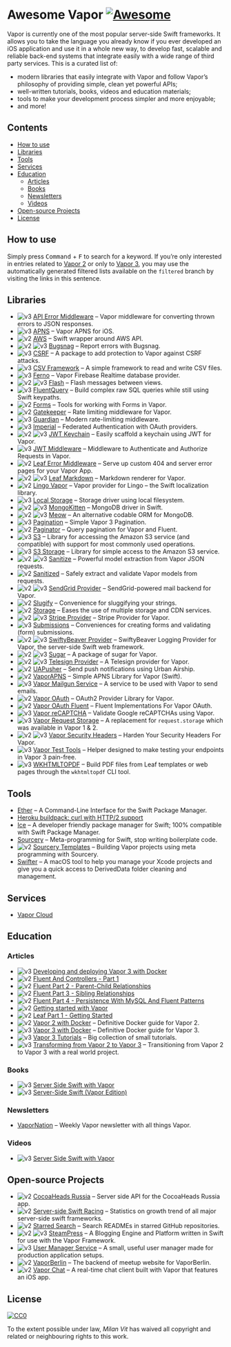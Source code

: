 # Awesome Vapor [![Awesome](https://awesome.re/badge.svg)](https://awesome.re)

Vapor is currently one of the most popular server-side Swift frameworks. It allows you to take the language you already know if you ever developed an iOS application and use it in a whole new way, to develop fast, scalable and reliable back-end systems that integrate easily with a wide range of third party services. This is a curated list of:

- modern libraries that easily integrate with Vapor and follow Vapor’s philosophy of providing simple, clean yet powerful APIs;
- well-written tutorials, books, videos and education materials;
- tools to make your development process simpler and more enjoyable;
- and more!

## Contents

- [How to use](#how-to-use)
- [Libraries](#libraries)
- [Tools](#tools)
- [Services](#services)
- [Education](#education)
  - [Articles](#articles)
  - [Books](#books)
  - [Newsletters](#newsletters)
  - [Videos](#videos)
- [Open-source Projects](#open-source-projects)
- [License](#license)

## How to use

Simply press <kbd>Command</kbd> + <kbd>F</kbd> to search for a keyword. If you’re only interested in entries related to [Vapor 2](https://github.com/Cellane/awesome-vapor/blob/filtered/vapor-2.md) or only to [Vapor 3](https://github.com/Cellane/awesome-vapor/blob/filtered/vapor-3.md), you may use the automatically generated filtered lists available on the `filtered` branch by visiting the links in this sentence.

## Libraries

- ![v3](img/vapor-3.png) [API Error Middleware](https://github.com/skelpo/APIErrorMiddleware) – Vapor middleware for converting thrown errors to JSON responses.
- ![v3](img/vapor-3.png) [APNS](https://github.com/vapor-community/apns) – Vapor APNS for iOS.
- ![v2](img/vapor-2.png) [AWS](https://github.com/nodes-vapor/aws) – Swift wrapper around AWS API.
- ![v2](img/vapor-2.png) ![v3](img/vapor-3.png) [Bugsnag](https://github.com/nodes-vapor/bugsnag) – Report errors with Bugsnag.
- ![v3](img/vapor-3.png) [CSRF](https://github.com/vapor-community/CSRF) – A package to add protection to Vapor against CSRF attacks.
- ![v3](img/vapor-3.png) [CSV Framework](https://github.com/skelpo/CSV) – A simple framework to read and write CSV files.
- ![v3](img/vapor-3.png) [Ferno](https://github.com/vapor-community/ferno) – Vapor Firebase Realtime database provider.
- ![v2](img/vapor-2.png) ![v3](img/vapor-3.png) [Flash](https://github.com/nodes-vapor/flash) – Flash messages between views.
- ![v3](img/vapor-3.png) [FluentQuery](https://github.com/MihaelIsaev/FluentQuery) – Build complex raw SQL queries while still using Swift keypaths.
- ![v2](img/vapor-2.png) [Forms](https://github.com/nodes-vapor/forms) – Tools for working with Forms in Vapor.
- ![v2](img/vapor-2.png) [Gatekeeper](https://github.com/nodes-vapor/gatekeeper) – Rate limiting middleware for Vapor.
- ![v3](img/vapor-3.png) [Guardian](https://github.com/Jinxiansen/Guardian) – Modern rate-limiting middleware.
- ![v3](img/vapor-3.png) [Imperial](https://github.com/vapor-community/Imperial) – Federated Authentication with OAuth providers.
- ![v2](img/vapor-2.png) ![v3](img/vapor-3.png) [JWT Keychain](https://github.com/nodes-vapor/jwt-keychain) – Easily scaffold a keychain using JWT for Vapor.
- ![v3](img/vapor-3.png) [JWT Middleware](https://github.com/skelpo/JWTMiddleware) – Middleware to Authenticate and Authorize Requests in Vapor.
- ![v2](img/vapor-2.png) [Leaf Error Middleware](https://github.com/brokenhandsio/leaf-error-middleware) – Serve up custom 404 and server error pages for your Vapor App.
- ![v2](img/vapor-2.png) ![v3](img/vapor-3.png) [Leaf Markdown](https://github.com/vapor-community/leaf-markdown) – Markdown renderer for Vapor.
- ![v2](img/vapor-2.png) [Lingo Vapor](https://github.com/vapor-community/Lingo-Vapor) – Vapor provider for Lingo – the Swift localization library.
- ![v3](img/vapor-3.png) [Local Storage](https://github.com/gperdomor/local-storage) – Storage driver using local filesystem.
- ![v2](img/vapor-2.png) ![v3](img/vapor-3.png) [MongoKitten](https://github.com/OpenKitten/MongoKitten) – MongoDB driver in Swift.
- ![v2](img/vapor-2.png) ![v3](img/vapor-3.png) [Meow](https://github.com/OpenKitten/Meow) – An alternative codable ORM for MongoDB.
- ![v3](img/vapor-3.png) [Pagination](https://github.com/vapor-community/pagination) – Simple Vapor 3 Pagination.
- ![v2](img/vapor-2.png) [Paginator](https://github.com/nodes-vapor/paginator) – Query pagination for Vapor and Fluent.
- ![v3](img/vapor-3.png) [S3](https://github.com/LiveUI/S3) – Library for accessing the Amazon S3 service (and compatible) with support for most commonly used operations.
- ![v3](img/vapor-3.png) [S3 Storage](https://github.com/anthonycastelli/s3-storage) – Library for simple access to the Amazon S3 service.
- ![v2](img/vapor-2.png) ![v3](img/vapor-3.png) [Sanitize](https://github.com/gperdomor/sanitize) – Powerful model extraction from Vapor JSON requests.
- ![v2](img/vapor-2.png) [Sanitized](https://github.com/nodes-vapor/sanitized) – Safely extract and validate Vapor models from requests.
- ![v2](img/vapor-2.png) ![v3](img/vapor-3.png) [SendGrid Provider](https://github.com/vapor-community/sendgrid-provider) – SendGrid-powered mail backend for Vapor.
- ![v2](img/vapor-2.png) [Slugify](https://github.com/nodes-vapor/slugify) – Convenience for sluggifying your strings.
- ![v2](img/vapor-2.png) [Storage](https://github.com/nodes-vapor/storage) – Eases the use of multiple storage and CDN services.
- ![v2](img/vapor-2.png) ![v3](img/vapor-3.png) [Stripe Provider](https://github.com/vapor-community/stripe-provider) – Stripe Provider for Vapor.
- ![v3](img/vapor-3.png) [Submissions](https://github.com/nodes-vapor/submissions) – Conveniences for creating forms and validating (form) submissions.
- ![v2](img/vapor-2.png) ![v3](img/vapor-3.png) [SwiftyBeaver Provider](https://github.com/vapor-community/swiftybeaver-provider) – SwiftyBeaver Logging Provider for Vapor, the server-side Swift web framework.
- ![v2](img/vapor-2.png) ![v3](img/vapor-3.png) [Sugar](https://github.com/nodes-vapor/sugar) – A package of sugar for Vapor.
- ![v2](img/vapor-2.png) ![v3](img/vapor-3.png) [Telesign Provider](https://github.com/vapor-community/telesign-provider) – A Telesign provider for Vapor.
- ![v2](img/vapor-2.png) [UAPusher](https://github.com/nodes-vapor/push-urban-airship) – Send push notifications using Urban Airship.
- ![v2](img/vapor-2.png) [VaporAPNS](https://github.com/matthijs2704/vapor-apns) – Simple APNS Library for Vapor (Swift).
- ![v3](img/vapor-3.png) [Vapor Mailgun Service](https://github.com/twof/VaporMailgunService) – A service to be used with Vapor to send emails.
- ![v2](img/vapor-2.png) [Vapor OAuth](https://github.com/brokenhandsio/vapor-oauth) – OAuth2 Provider Library for Vapor.
- ![v2](img/vapor-2.png) [Vapor OAuth Fluent](https://github.com/brokenhandsio/vapor-oauth-fluent) – Fluent Implementations For Vapor OAuth.
- ![v3](img/vapor-3.png) [Vapor reCAPTCHA](https://github.com/gotranseo/vapor-recaptcha) – Validate Google reCAPTCHAs using Vapor.
- ![v3](img/vapor-3.png) [Vapor Request Storage](https://github.com/skelpo/vapor-request-storage) – A replacement for `request.storage` which was available in Vapor 1 & 2.
- ![v2](img/vapor-2.png) ![v3](img/vapor-3.png) [Vapor Security Headers](https://github.com/brokenhandsio/VaporSecurityHeaders) – Harden Your Security Headers For Vapor.
- ![v3](img/vapor-3.png) [Vapor Test Tools](https://github.com/LiveUI/VaporTestTools) – Helper designed to make testing your endpoints in Vapor 3 pain-free.
- ![v3](img/vapor-3.png) [WKHTMLTOPDF](https://github.com/MihaelIsaev/wkhtmltopdf) – Build PDF files from Leaf templates or web pages through the `wkhtmltopdf` CLI tool.

## Tools

- [Ether](https://github.com/Ether-CLI/Ether) – A Command-Line Interface for the Swift Package Manager.
- [Heroku buildpack: curl with HTTP/2 support](https://github.com/vzsg/heroku-buildpack-curl-http2)
- [Ice](https://github.com/jakeheis/Ice) – A developer friendly package manager for Swift; 100% compatible with Swift Package Manager.
- [Sourcery](https://github.com/krzysztofzablocki/Sourcery) – Meta-programming for Swift, stop writing boilerplate code.
- ![v2](img/vapor-2.png) [Sourcery Templates](https://github.com/nodes-vapor/sourcery-templates) – Building Vapor projects using meta programming with Sourcery.
- [Swifter](https://github.com/LiveUI/Swifter) – A macOS tool to help you manage your Xcode projects and give you a quick access to DerivedData folder cleaning and management.

## Services

- [Vapor Cloud](https://vapor.cloud)

## Education

### Articles

- ![v3](img/vapor-3.png) [Developing and deploying Vapor 3 with Docker](https://bygri.github.io/2018/05/14/developing-deploying-vapor-docker.html)
- ![v2](img/vapor-2.png) [Fluent And Controllers - Part 1](https://geeks.brokenhands.io/blog/posts/fluent-and-controllers-part-1/)
- ![v2](img/vapor-2.png) [Fluent Part 2 - Parent-Child Relationships](https://geeks.brokenhands.io/blog/posts/fluent-part-2-parent-child-relationships/)
- ![v2](img/vapor-2.png) [Fluent Part 3 - Sibling Relationships](https://geeks.brokenhands.io/blog/posts/fluent-part-3-sibling-relationships/)
- ![v2](img/vapor-2.png) [Fluent Part 4 - Persistence With MySQL And Fluent Patterns](https://geeks.brokenhands.io/blog/posts/fluent-part-4-persistence-with-mysql-and-fluent-patterns/)
- ![v2](img/vapor-2.png) [Getting started with Vapor](https://geeks.brokenhands.io/blog/posts/getting-started-with-vapor/)
- ![v2](img/vapor-2.png) [Leaf Part 1 - Getting Started](https://geeks.brokenhands.io/blog/posts/leaf-part-1-getting-started/)
- ![v2](img/vapor-2.png) [Vapor 2 with Docker](https://bygri.github.io/2018/01/24/vapor-2-with-docker.html) – Definitive Docker guide for Vapor 2.
- ![v3](img/vapor-3.png) [Vapor 3 with Docker](https://bygri.github.io/2018/01/24/vapor-3-with-docker.html) – Definitive Docker guide for Vapor 3.
- ![v3](img/vapor-3.png) [Vapor 3 Tutorials](https://mihaelamj.github.io/Vapor%20%203%20Tutorial/) – Big collection of small tutorials.
- ![v3](img/vapor-3.png) [Transforming from Vapor 2 to Vapor 3](https://www.skelpo.com/blog/vapor2-to-vapor3/) – Transitioning from Vapor 2 to Vapor 3 with a real world project.

### Books

- ![v3](img/vapor-3.png) [Server Side Swift with Vapor](https://store.raywenderlich.com/products/server-side-swift-with-vapor)
- ![v3](img/vapor-3.png) [Server-Side Swift (Vapor Edition)](https://www.hackingwithswift.com/store/server-side-swift)

### Newsletters

- [VaporNation](http://vapornation.news) – Weekly Vapor newsletter with all things Vapor.

### Videos

- ![v3](img/vapor-3.png) [Server Side Swift with Vapor](https://videos.raywenderlich.com/courses/115-server-side-swift-with-vapor/lessons/1)

## Open-source Projects

- ![v2](img/vapor-2.png) [CocoaHeads Russia](https://github.com/cocoaheadsru/server) – Server side API for the CocoaHeads Russia app.
- ![v2](img/vapor-2.png) [Server-side Swift Racing](https://github.com/MartinLasek/serversideswift.racing) – Statistics on growth trend of all major server-side swift frameworks.
- ![v2](img/vapor-2.png) [Starred Search](https://github.com/mjmsmith/starredsearch) – Search READMEs in starred GitHub repositories.
- ![v2](img/vapor-2.png) ![v3](img/vapor-3.png) [SteamPress](https://github.com/brokenhandsio/SteamPress) – A Blogging Engine and Platform written in Swift for use with the Vapor Framework.
- ![v3](img/vapor-3.png) [User Manager Service](https://github.com/skelpo/UserManager) – A small, useful user manager made for production application setups.
- ![v2](img/vapor-2.png) [VaporBerlin](https://github.com/MartinLasek/vaporberlinBE) – The backend of meetup website for VaporBerlin.
- ![v2](img/vapor-2.png) [Vapor Chat](https://github.com/vapor-community/chat-example) – A real-time chat client built with Vapor that features an iOS app.

## License

[![CC0](http://mirrors.creativecommons.org/presskit/buttons/88x31/svg/cc-zero.svg)](https://creativecommons.org/publicdomain/zero/1.0/)

To the extent possible under law, *Milan Vit* has waived all copyright and related or neighbouring rights to this work.
